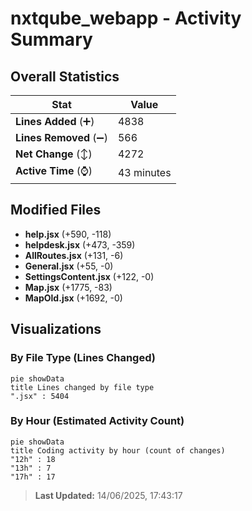 # nxtqube_webapp - Activity Summary 

## Overall Statistics

| Stat                   | Value                                                             |
| ---------------------- | ----------------------------------------------------------------- |
| **Lines Added** (➕)   | 4838                                          |
| **Lines Removed** (➖) | 566                                        |
| **Net Change** (↕)    | 4272                |
| **Active Time** (⌚)   | 43 minutes |


## Modified Files
- **help.jsx** (+590, -118)
- **helpdesk.jsx** (+473, -359)
- **AllRoutes.jsx** (+131, -6)
- **General.jsx** (+55, -0)
- **SettingsContent.jsx** (+122, -0)
- **Map.jsx** (+1775, -83)
- **MapOld.jsx** (+1692, -0)

## Visualizations

### By File Type (Lines Changed)

```mermaid
pie showData
title Lines changed by file type
".jsx" : 5404
```

### By Hour (Estimated Activity Count)

```mermaid
pie showData
title Coding activity by hour (count of changes)
"12h" : 18
"13h" : 7
"17h" : 17
```


> **Last Updated:** 14/06/2025, 17:43:17